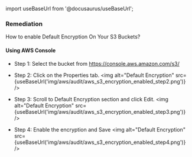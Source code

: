 import useBaseUrl from '@docusaurus/useBaseUrl';

### Remediation
How to enable Default Encryption On Your S3 Buckets?

#### Using AWS Console

- Step 1: Select the bucket from https://console.aws.amazon.com/s3/

- Step 2: Click on the Properties tab.
<img alt="Default Encryption" src={useBaseUrl('img/aws/audit/aws_s3_encryption_enabled_step2.png')} />

- Step 3: Scroll to Default Encryption section and click Edit.
<img alt="Default Encryption" src={useBaseUrl('img/aws/audit/aws_s3_encryption_enabled_step3.png')} />

- Step 4: Enable the encryption and Save
<img alt="Default Encryption" src={useBaseUrl('img/aws/audit/aws_s3_encryption_enabled_step4.png')} />
